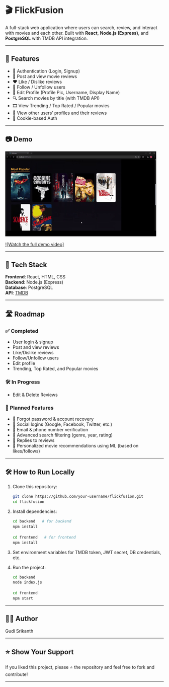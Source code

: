 # 🎬 FlickFusion

A full-stack web application where users can search, review, and interact with movies and each other. Built with **React**, **Node.js (Express)**, and **PostgreSQL** with TMDB API integration.

---

## 🌟 Features

- 🔐 Authentication (Login, Signup)
- 🧾 Post and view movie reviews
- ❤️ Like / Dislike reviews
- 🙋 Follow / Unfollow users
- 📝 Edit Profile (Profile Pic, Username, Display Name)
- 🔍 Search movies by title (with TMDB API)
- 🎞️ View Trending / Top Rated / Popular movies
- 👤 View other users’ profiles and their reviews
- 🍪 Cookie-based Auth

---

## 📷 Demo

![FlickFusion Demo](frontend/public/assets/FlickFusion_HomePage.gif)


[![Watch the full demo video]](frontend/public/assets/FlickFusion_Demo.mp4)


---

## 🚀 Tech Stack

**Frontend**: React, HTML, CSS  
**Backend**: Node.js (Express)  
**Database**: PostgreSQL  
**API**: [TMDB](https://www.themoviedb.org/documentation/api)

---

## 🛣️ Roadmap

### ✅ Completed

- User login & signup
- Post and view reviews
- Like/Dislike reviews
- Follow/Unfollow users
- Edit profile
- Trending, Top Rated, and Popular movies

### 🛠️ In Progress

- Edit & Delete Reviews

### 🔮 Planned Features

- 🔐 Forgot password & account recovery
- 📱 Social logins (Google, Facebook, Twitter, etc.)
- 📧 Email & phone number verification
- 🔎 Advanced search filtering (genre, year, rating)
- 💬 Replies to reviews
- 🧠 Personalized movie recommendations using ML (based on likes/follows)

---

## 🛠️ How to Run Locally

1. Clone this repository:
   ```bash
   git clone https://github.com/your-username/flickfusion.git
   cd flickfusion
   ```
2. Install dependencies:
   ```bash
   cd backend   # for backend
   npm install

   cd frontend   # for frontend
   npm install
   ```
3. Set environment variables for TMDB token, JWT secret, DB credentials, etc.

4. Run the project:
   ```bash
   cd backend
   node index.js

   cd frontend
   npm start
   ```

---

## 🙋‍♂️ Author

Gudi Srikanth

---

## ⭐ Show Your Support

If you liked this project, please ⭐ the repository and feel free to fork and contribute!

---
